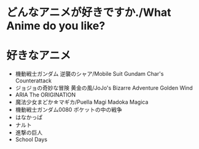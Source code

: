 # どんなアニメが好きですか./What Anime do you like?

# 好きなアニメ
- 機動戦士ガンダム 逆襲のシャア/Mobile Suit Gundam Char's Counterattack
- ジョジョの奇妙な冒険 黄金の風/JoJo's Bizarre Adventure Golden Wind  
- ARIA The ORIGINATION
- 魔法少女まどか☆マギカ/Puella Magi Madoka Magica
- 機動戦士ガンダム0080 ポケットの中の戦争
- はなかっぱ
- ナルト
- 進撃の巨人
- School Days
  
